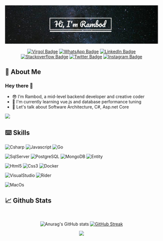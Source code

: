 [![Hi, I'm Duart Breedt](./Bohemian.jpeg)](#)

<span align="center">
  
  <a href="#" /></a>
   [![Virgol Badge](https://img.shields.io/badge/Blogger-FF5722?style=for-the-badge&logo=blogger&logoColor=white)](https://virgool.io/@rambodsm)
    [![WhatsApp Badge](https://img.shields.io/badge/WhatsApp-25D366?style=for-the-badge&logo=whatsapp&logoColor=white)](https://wa.link/17erev)
  [![LinkedIn Badge](https://img.shields.io/badge/LinkedIn-0077B5?style=for-the-badge&logo=linkedin&logoColor=white)](https://www.linkedin.com/in/rambod-savaheli-moghadam-760274189)
  [![Stackoverflow Badge](https://img.shields.io/badge/Stack_Overflow-FE7A16?style=for-the-badge&logo=stack-overflow&logoColor=white)](https://stackoverflow.com/users/11442065/rambodsm)
  [![Twitter Badge](https://img.shields.io/badge/Twitter-1DA1F2?style=for-the-badge&logo=twitter&logoColor=white)](https://twitter.com/rambodsm)
  [![Instagram Badge](https://img.shields.io/badge/Instagram-E4405F?style=for-the-badge&logo=instagram&logoColor=white)](https://www.instagram.com/rambodsm/)
  
  
</span>

<h2>👤 About Me</h2>
<span>
<h3>Hey there 👋</h3>

<ul>
    <li> 😎 I’m Rambod, a mid-level backend developer and creative coder</li>
    <li> 🌱 I'm currently learning vue.js and database performance tuning</li>
    <li> 💬 Let's talk about Software Architecture, C#, Asp.net Core</li>
</ul>
<img src="https://visitor-badge.glitch.me/badge?page_id=rambodsm.rambodsm">
</span>

<h2>⌨️ Skills</h2>
<span align="left">

  <a href="#" /></a>	
  
  ![Csharp](https://img.shields.io/badge/Csharp-Language-informational?style=flat-square&logo=csharp&logoColor=blueviolet&color=blueviolet)
  ![Javascript](https://img.shields.io/badge/Javascript-Language-informational?style=flat-square&logo=javascript&color=ffd300)
  ![Go](https://img.shields.io/badge/Go-Language-informational?style=flat-square&logo=go&color=00ADD8)
  
  ![SqlServer](https://img.shields.io/badge/SQLServer-Database-informational?style=flat-square&logo=microsoft-sql-server&logoColor=CC2927&color=CC2927)
  ![PostgreSQL](https://img.shields.io/badge/PostgreSQL-Database-informational?style=flat-square&logo=postgresql&color=316192)
  ![MongoDB](https://img.shields.io/badge/MongoDB-Database-informational?style=flat-square&logo=mongodb&color=4EA94B)
  ![Entity](https://img.shields.io/badge/Entity-Framework-informational?style=flat-square&logo=dotnet&color=blueviolet&logoColor=5C2D91)
 
  ![Html5](https://img.shields.io/badge/Html5-Structure-informational?style=flat-square&logo=html5&color=444logoColor=444)
  ![Css3](https://img.shields.io/badge/CSS3-Style-informational?style=flat-square&logo=css3&color=1572B6&logoColor=1572B6)
  ![Docker](https://img.shields.io/badge/Docker-Containers-informational?style=flat-square&logo=docker&color=00b2ff)
  
  ![VisualStudio](https://img.shields.io/badge/Visual_studio-Ide-informational?style=flat-square&logo=visual-studio-code&color=5C2D91&logoColor=5C2D91)
  ![Rider](https://img.shields.io/badge/Rider-Ide-informational?style=flat-square&logo=rider&color=444&logoColor=ccdbfd)
  
  ![MacOs](https://img.shields.io/badge/Mac-Os-informational?style=flat-square&logo=apple&color=black)
  
</span>

<h2>📈 Github Stats</h2>
</br>
<span align="center">

![Anurag's GitHub stats](https://github-readme-stats.vercel.app/api?username=rambodsm&show_icons=true&theme=tokyonight)
[![GitHub Streak](https://streak-stats.demolab.com/?user=rambodsm&theme=tokyonight)](https://git.io/streak-stats)

<a href="https://coffeebede.ir/buycoffee/rambodsm"><img class="img-fluid" src="https://coffeebede.ir/DashboardTemplateV2/app-assets/images/banner/default-yellow.svg" with="80" height="80"/></a>
</span>

</br>

